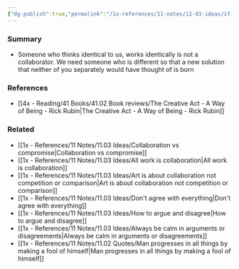 ```yaml
---
{"dg-publish":true,"permalink":"/1x-references/11-notes/11-03-ideas/if-you-always-agree-with-a-collaborator-one-of-you-is-unnecessary/","title":"If you always agree with a collaborator one of you is unnecessary","created":"2023-03-26T21:50:37.000+03:00","updated":"2024-02-14T20:18:29.643+03:00"}
---
```



### Summary
- Someone who thinks identical to us, works identically is not a collaborator. We need someone who is different so that a new solution that neither of you separately would have thought of is born

### References
- [[4x - Reading/41 Books/41.02 Book reviews/The Creative Act - A Way of Being - Rick Rubin\|The Creative Act - A Way of Being - Rick Rubin]]

### Related
- [[1x - References/11 Notes/11.03 Ideas/Collaboration vs compromise\|Collaboration vs compromise]]
- [[1x - References/11 Notes/11.03 Ideas/All work is collaboration\|All work is collaboration]]
- [[1x - References/11 Notes/11.03 Ideas/Art is about collaboration not competition or comparison\|Art is about collaboration not competition or comparison]]
- [[1x - References/11 Notes/11.03 Ideas/Don't agree with everything\|Don't agree with everything]]
- [[1x - References/11 Notes/11.03 Ideas/How to argue and disagree\|How to argue and disagree]]
- [[1x - References/11 Notes/11.03 Ideas/Always be calm in arguments or disagreements\|Always be calm in arguments or disagreements]]
- [[1x - References/11 Notes/11.02 Quotes/Man progresses in all things by making a fool of himself\|Man progresses in all things by making a fool of himself]]